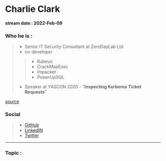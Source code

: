 # Charlie Clark
#### stream date : 2022-Feb-09

### Who he is :
> - Senior IT Security Consultant at ZeroDayLab Ltd
> - co-developer
>> -  Rubeus
>> - CrackMapExec 
>> - Impacket
>> - PowerUpSQL
> - Speaker at YASCON 2020 - "**Inspecting Kerberos Ticket Requests**"

[source](https://github.com/0xe7/Talks/blob/main/Inspecting%20Kerberos%20Ticket%20Requests%20v1.pdf)


### Social
> - [GitHub](https://github.com/0xe7)<br>
> - [LinkedIN](https://www.linkedin.com/in/exploitph)<br>
> - [Twitter ](https://twitter.com/exploitph)<br>
<hr>

### Topic : 




